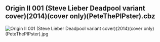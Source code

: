 ## Origin II 001 (Steve Lieber Deadpool variant cover)(2014)(cover only)(PeteThePIPster).cbz

![Origin II 001 (Steve Lieber Deadpool variant cover)(2014)(cover only)(PeteThePIPster).jpg](https://wx1.sinaimg.cn/large/6a9fdecaly1fr0wuqrmw5j20zk1j41kx.jpg)